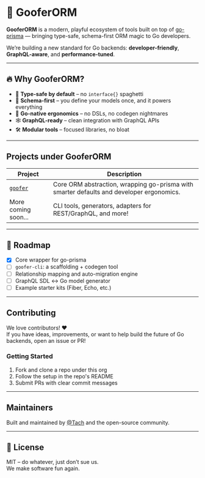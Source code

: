 # 🐹 GooferORM

**GooferORM** is a modern, playful ecosystem of tools built on top of [go-prisma](https://github.com/steebchen/prisma-client-go) — bringing type-safe, schema-first ORM magic to Go developers.  

We’re building a new standard for Go backends: **developer-friendly**, **GraphQL-aware**, and **performance-tuned**.

---

## 🔥 Why GooferORM?

- 🧠 **Type-safe by default** – no `interface{}` spaghetti
- 🧩 **Schema-first** – you define your models once, and it powers everything
- 🚀 **Go-native ergonomics** – no DSLs, no codegen nightmares
- 🕸️ **GraphQL-ready** – clean integration with GraphQL APIs
- 🛠️ **Modular tools** – focused libraries, no bloat

---

##  Projects under GooferORM

| Project       | Description |
|---------------|-------------|
| [`goofer`](https://github.com/gooferOrm/goofer) | Core ORM abstraction, wrapping go-prisma with smarter defaults and developer ergonomics. |
| More coming soon... | CLI tools, generators, adapters for REST/GraphQL, and more! |

---

## 👀 Roadmap

- [x] Core wrapper for go-prisma
- [ ] `goofer-cli`: a scaffolding + codegen tool
- [ ] Relationship mapping and auto-migration engine
- [ ] GraphQL SDL ↔ Go model generator
- [ ] Example starter kits (Fiber, Echo, etc.)

---

##  Contributing

We love contributors! ❤️  
If you have ideas, improvements, or want to help build the future of Go backends, open an issue or PR!

### Getting Started
1. Fork and clone a repo under this org
2. Follow the setup in the repo's README
3. Submit PRs with clear commit messages

---

##  Maintainers

Built and maintained by [@Tach](https://github.com/tacheraSasi) and the open-source community.

---


## 🧭 License

MIT – do whatever, just don’t sue us.  
We make software fun again.
